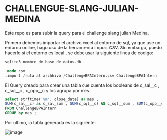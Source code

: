 # CHALLENGUE-SLANG-JULIAN-MEDINA
Este repo es para subir la query para el challenge slang julian Medina. 


Primero debemos importar el archivo excel al entorno de sql, ya que use un entorno online, hago uso de la herramienta import CSV. 
Sin embargo, puedo hacerlo si el entorno es local , se debe usar la siguiente linea de codigo:

```sql 
sqlite3 nombre_de_base_de_datos.db

.mode csv
.import /ruta al archhivo /ChallengeBPAIntern.csv ChallengeBPAIntern

```
El Query creado para crear una tabla que cuenta los booleans de c_sal__c ,  c_sql__c , c_opp__c  y los agrupa por mes.

```sql 
select strftime('%m', close_date) as mes ,  
SUM(c_sal__c) as c_sal_sum , SUM(c_sql__c) AS c_sql__sum , SUM(c_opp__c) AS c_OPP__sum 
FROM ChallengeBPAIntern
GROUP by mes ;
```

Por ultimo, la tabla generada es la siguiente:

![image](https://github.com/jmedinave/CHALLENGUE-SLANG-JULIAN-MEDINA/assets/49196705/1397123f-43aa-4474-b973-dfcd28545097)
